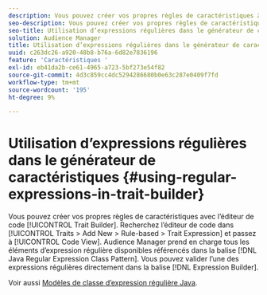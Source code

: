```yaml
---
description: Vous pouvez créer vos propres règles de caractéristiques à l’aide de l’éditeur de code du créateur de caractéristiques. Recherchez l’éditeur de code dans Caractéristiques > Ajouter > Nouveau > Basé sur des règles > Expression de caractéristiques et passez en mode Affichage du code. Audience Manager prend en charge tous les éléments d’expression régulière disponibles référencés dans le modèle de classe d’expression régulière Java. Vous pouvez valider n’importe quelle expression régulière directement dans le Générateur d’expression.
seo-description: Vous pouvez créer vos propres règles de caractéristiques à l’aide de l’éditeur de code du créateur de caractéristiques. Recherchez l’éditeur de code dans Caractéristiques > Ajouter > Nouveau > Basé sur des règles > Expression de caractéristiques et passez en mode Affichage du code. Audience Manager prend en charge tous les éléments d’expression régulière disponibles référencés dans le modèle de classe d’expression régulière Java. Vous pouvez valider n’importe quelle expression régulière directement dans le Générateur d’expression.
seo-title: Utilisation d’expressions régulières dans le générateur de caractéristiques
solution: Audience Manager
title: Utilisation d’expressions régulières dans le générateur de caractéristiques
uuid: c263dc26-a920-48b8-b76a-6d82e7836196
feature: 'Caractéristiques '
exl-id: eb41da2b-ce61-4965-a723-5bf273e54f82
source-git-commit: 4d3c859cc4dc5294286680b0e63c287e0409f7fd
workflow-type: tm+mt
source-wordcount: '195'
ht-degree: 9%

---
```


# Utilisation d’expressions régulières dans le générateur de caractéristiques {#using-regular-expressions-in-trait-builder}

Vous pouvez créer vos propres règles de caractéristiques avec l’éditeur de code [!UICONTROL Trait Builder]. Recherchez l’éditeur de code dans [!UICONTROL Traits > Add New > Rule-based > Trait Expression] et passez à [!UICONTROL Code View]. Audience Manager prend en charge tous les éléments d’expression régulière disponibles référencés dans la balise [!DNL Java Regular Expression Class Pattern]. Vous pouvez valider l’une des expressions régulières directement dans la balise [!DNL Expression Builder].

Voir aussi [Modèles de classe d’expression régulière Java](https://docs.oracle.com/javase/7/docs/api/java/util/regex/Pattern.html).

